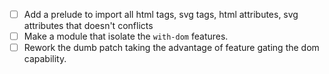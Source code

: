  - [ ] Add a prelude to import all html tags, svg tags, html attributes, svg attributes that doesn't conflicts
 - [ ] Make a module that isolate the `with-dom` features.
 - [ ] Rework the dumb patch taking the advantage of feature gating the dom capability.
